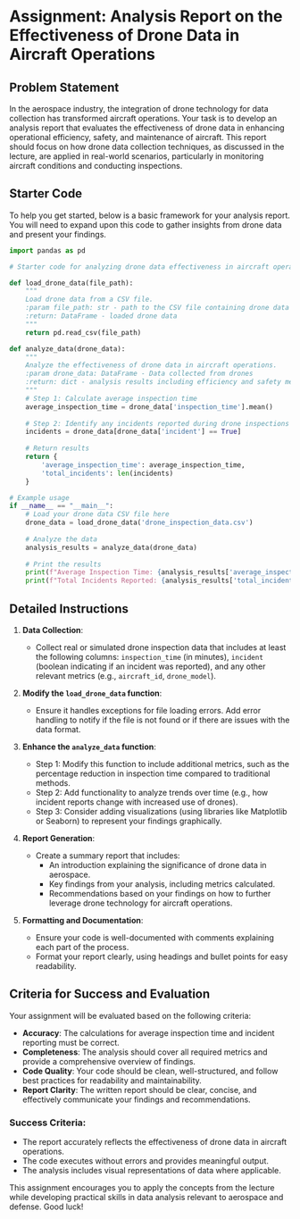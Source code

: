 # Assignment: Analysis Report on the Effectiveness of Drone Data in Aircraft Operations

## Problem Statement
In the aerospace industry, the integration of drone technology for data collection has transformed aircraft operations. Your task is to develop an analysis report that evaluates the effectiveness of drone data in enhancing operational efficiency, safety, and maintenance of aircraft. This report should focus on how drone data collection techniques, as discussed in the lecture, are applied in real-world scenarios, particularly in monitoring aircraft conditions and conducting inspections.

## Starter Code
To help you get started, below is a basic framework for your analysis report. You will need to expand upon this code to gather insights from drone data and present your findings.

```python
import pandas as pd

# Starter code for analyzing drone data effectiveness in aircraft operations

def load_drone_data(file_path):
    """
    Load drone data from a CSV file.
    :param file_path: str - path to the CSV file containing drone data
    :return: DataFrame - loaded drone data
    """
    return pd.read_csv(file_path)

def analyze_data(drone_data):
    """
    Analyze the effectiveness of drone data in aircraft operations.
    :param drone_data: DataFrame - Data collected from drones
    :return: dict - analysis results including efficiency and safety metrics
    """
    # Step 1: Calculate average inspection time
    average_inspection_time = drone_data['inspection_time'].mean()
    
    # Step 2: Identify any incidents reported during drone inspections
    incidents = drone_data[drone_data['incident'] == True]
    
    # Return results
    return {
        'average_inspection_time': average_inspection_time,
        'total_incidents': len(incidents)
    }

# Example usage
if __name__ == "__main__":
    # Load your drone data CSV file here
    drone_data = load_drone_data('drone_inspection_data.csv')
    
    # Analyze the data
    analysis_results = analyze_data(drone_data)
    
    # Print the results
    print(f"Average Inspection Time: {analysis_results['average_inspection_time']} minutes")
    print(f"Total Incidents Reported: {analysis_results['total_incidents']}")
```

## Detailed Instructions
1. **Data Collection**:
   - Collect real or simulated drone inspection data that includes at least the following columns: `inspection_time` (in minutes), `incident` (boolean indicating if an incident was reported), and any other relevant metrics (e.g., `aircraft_id`, `drone_model`).

2. **Modify the `load_drone_data` function**:
   - Ensure it handles exceptions for file loading errors. Add error handling to notify if the file is not found or if there are issues with the data format.

3. **Enhance the `analyze_data` function**:
   - Step 1: Modify this function to include additional metrics, such as the percentage reduction in inspection time compared to traditional methods.
   - Step 2: Add functionality to analyze trends over time (e.g., how incident reports change with increased use of drones).
   - Step 3: Consider adding visualizations (using libraries like Matplotlib or Seaborn) to represent your findings graphically.

4. **Report Generation**:
   - Create a summary report that includes:
     - An introduction explaining the significance of drone data in aerospace.
     - Key findings from your analysis, including metrics calculated.
     - Recommendations based on your findings on how to further leverage drone technology for aircraft operations.

5. **Formatting and Documentation**:
   - Ensure your code is well-documented with comments explaining each part of the process.
   - Format your report clearly, using headings and bullet points for easy readability.

## Criteria for Success and Evaluation
Your assignment will be evaluated based on the following criteria:

- **Accuracy**: The calculations for average inspection time and incident reporting must be correct.
- **Completeness**: The analysis should cover all required metrics and provide a comprehensive overview of findings.
- **Code Quality**: Your code should be clean, well-structured, and follow best practices for readability and maintainability.
- **Report Clarity**: The written report should be clear, concise, and effectively communicate your findings and recommendations.

### Success Criteria:
- The report accurately reflects the effectiveness of drone data in aircraft operations.
- The code executes without errors and provides meaningful output.
- The analysis includes visual representations of data where applicable.

This assignment encourages you to apply the concepts from the lecture while developing practical skills in data analysis relevant to aerospace and defense. Good luck!